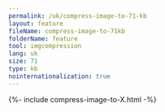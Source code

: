 ```yaml
---
permalink: /uk/compress-image-to-71-kb
layout: feature
fileName: compress-image-to-71kb
folderName: feature
tool: imgcompression
lang: uk
size: 71
type: kb
nointernationalization: true
---
```

{%- include compress-image-to-X.html -%}
      